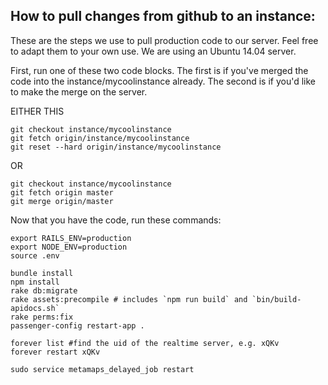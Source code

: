 ## How to pull changes from github to an instance:

These are the steps we use to pull production code to our server. Feel free to adapt them to your own use. We are using an Ubuntu 14.04 server.

First, run one of these two code blocks. The first is if you've merged the code into the instance/mycoolinstance already. The second is if you'd like to make the merge on the server.

EITHER THIS

    git checkout instance/mycoolinstance
    git fetch origin/instance/mycoolinstance
    git reset --hard origin/instance/mycoolinstance

OR

    git checkout instance/mycoolinstance
    git fetch origin master
    git merge origin/master

Now that you have the code, run these commands:

    export RAILS_ENV=production
    export NODE_ENV=production
    source .env

    bundle install
    npm install
    rake db:migrate
    rake assets:precompile # includes `npm run build` and `bin/build-apidocs.sh`
    rake perms:fix
    passenger-config restart-app .

    forever list #find the uid of the realtime server, e.g. xQKv
    forever restart xQKv

    sudo service metamaps_delayed_job restart
